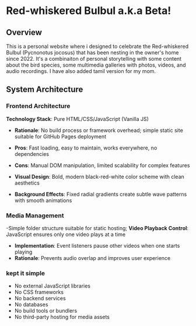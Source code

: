 # Red-whiskered Bulbul a.k.a Beta!
## Overview

This is a personal website where i designed to celebrate the Red-whiskered Bulbul (Pycnonotus jocosus) that has been nesting in the owner's home since 2022. It's a combinaiton of personal storytelling with some content about the bird species, some  multimedia galleries with photos, videos, and audio recordings. I have also added tamil version for my mom.



## System Architecture

### Frontend Architecture

**Technology Stack**: Pure HTML/CSS/JavaScript (Vanilla JS)
- **Rationale**: No build process or framework overhead; simple static site suitable for GitHub Pages deployment
- **Pros**: Fast loading, easy to maintain, works everywhere, no dependencies
- **Cons**: Manual DOM manipulation, limited scalability for complex features


- **Visual Design**: Bold, modern black-red-white color scheme with clean aesthetics 
- **Background Effects**: Fixed radial gradients create subtle wave patterns with smooth animations

### Media Management
-Simple folder structure suitable for static hosting;
**Video Playback Control**: JavaScript ensures only one video plays at a time
- **Implementation**: Event listeners pause other videos when one starts playing
- **Rationale**: Prevents audio overlap and improves user experience


### kept it simple
- No external JavaScript libraries
- No CSS frameworks
- No backend services
- No databases
- No build tools or bundlers
- No third-party hosting for media assets

